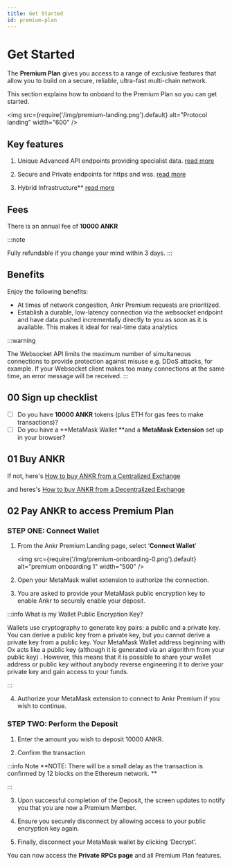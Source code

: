 ```yaml
---
title: Get Started
id: premium-plan
---
```


# Get Started

The **Premium Plan** gives you access to a range of exclusive features that allow you to build on a secure, reliable, ultra-fast multi-chain network. 

This section explains how to onboard to the Premium Plan so you can get started. 

<img src={require('/img/premium-landing.png').default} alt="Protocol landing" width="600" />

## Key features

1. Unique Advanced API endpoints providing specialist data. [read more](../../products/v2/premium-security)  

2. Secure and Private endpoints for https and wss. [read more](../../products/v2/premium-endpoints)

3. Hybrid Infrastructure** [read more](../../products/v2/hybrid-infra)




## Fees

There is an annual fee of **10000 ANKR**

:::note

Fully refundable if you change your mind within 3 days.
:::


## Benefits

Enjoy the following benefits:

* At times of network congestion, Ankr Premium requests are prioritized.
* Establish a durable, low-latency connection via the websocket endpoint and have data pushed incrementally directly to you as soon as it is available. This makes it ideal for real-time data analytics

:::warning

The Websocket API limits the maximum number of simultaneous connections to provide protection against misuse e.g. DDoS attacks, for example. If your Websocket client makes too many connections at the same time, an error message will be received.
:::


## 00 Sign up checklist


* [ ] Do you have **10000 ANKR** tokens (plus ETH for gas fees to make transactions)?
* [ ] Do you have a **MetaMask Wallet **and a **MetaMask Extension** set up in your browser?

## 01 Buy ANKR

If not, here's [How to buy ANKR from a Centralized Exchange](../../Tokens&Governance/buy-ankr-cex) 

and heres's [How to buy ANKR from a Decentralized Exchange](../../Tokens&Governance/buy-ankr-dex) 


## 02 Pay ANKR to access Premium Plan


### STEP ONE: Connect Wallet

1. From the Ankr Premium Landing page, select ‘**Connect Wallet**’

    <img src={require('/img/premium-onboarding-0.png').default} alt="premium onboarding 1" width="500" />

2.  Open your MetaMask wallet extension to authorize the connection.

3.  You are asked to provide your MetaMask public encryption key to enable Ankr to securely enable your deposit.

  :::info What is my Wallet Public Encryption Key?
  
  Wallets use cryptography to generate key pairs: a public and a private key. You can derive a public key   from a private key, but you cannot derive a private key from a public key. Your MetaMask Wallet address   beginning with Ox acts like a public key (although it is generated via an algorithm from your public key)  . However, this means that it is possible to share your wallet address or public key without anybody   reverse engineering it to derive your private key and gain access to your funds.

  :::

4.  Authorize your MetaMask extension to connect to Ankr Premium if you wish to continue.

### STEP TWO: Perform the Deposit

1. Enter the amount you wish to deposit 10000 ANKR.

2. Confirm the transaction

  :::info Note
  **NOTE: There will be a small delay as the transaction is confirmed by 12 blocks on the Ethereum network.  **
  
  :::

3. Upon successful completion of the Deposit, the screen updates to notify you that you are now a Premium Member.

4. Ensure you securely disconnect by allowing access to your public encryption key again.

5. Finally, disconnect your MetaMask wallet by clicking ‘Decrypt’.

You can now access the **Private RPCs page** and all Premium Plan features. 

